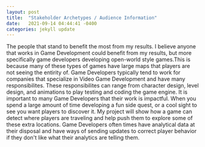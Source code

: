 ```yaml
---
layout: post
title:  "Stakeholder Archetypes / Audience Information"
date:   2021-09-14 04:44:41 -0400
categories: jekyll update
---
```


The people that stand to benefit the most from my results. I believe anyone that works in Game Development could benefit from my results, but more specifically game developers
developing open-world style games.This is because many of these types of games have large maps that players are not seeing the entirity of. Game Developers typically tend to work
for companies that specialize in Video Game Development and have many responsibilites. These responsibilites can range from character design, level design, and animations to play 
testing and coding the game engine. It is important to many Game Developers that their work is impactful. When you spend a large amount of time developing a fun side quest, or a 
cool sight to see you want players to discover it. My project will show how a game can detect where players are traveling and help push them to explore some of these extra 
locations. Game Developers often times have analytical data at their disposal and have ways of sending updates to correct player behavior if they don't like what their analytics
are telling them.
